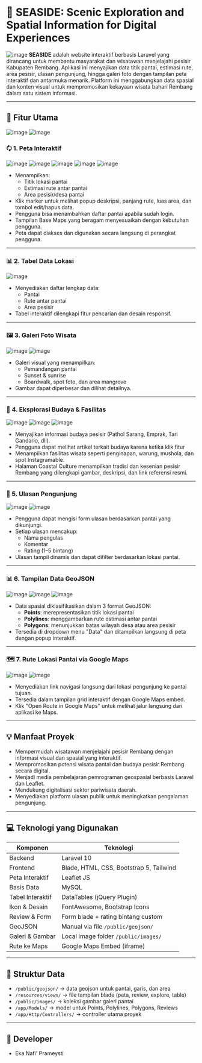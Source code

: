 # 🌊 **SEASIDE: Scenic Exploration and Spatial Information for Digital Experiences**
![image](https://github.com/user-attachments/assets/128c849d-5444-47c2-aa12-66c40bee7744)
**SEASIDE** adalah website interaktif berbasis Laravel yang dirancang untuk membantu masyarakat dan wisatawan menjelajahi pesisir Kabupaten Rembang. Aplikasi ini menyajikan data titik pantai, estimasi rute, area pesisir, ulasan pengunjung, hingga galeri foto dengan tampilan peta interaktif dan antarmuka menarik. Platform ini menggabungkan data spasial dan konten visual untuk mempromosikan kekayaan wisata bahari Rembang dalam satu sistem informasi.

---

## 🌟 Fitur Utama
![image](https://github.com/user-attachments/assets/d808d9a7-abb6-411f-99e5-6a5a5f72f0b3)
![image](https://github.com/user-attachments/assets/1e3b7c91-0678-4145-a331-6a4306c2d068)

### 🗘️ 1. Peta Interaktif
![image](https://github.com/user-attachments/assets/4132a0b5-f776-4fd6-a695-17af9365b0c2)
![image](https://github.com/user-attachments/assets/eba5d80f-e7e9-4a73-b3f1-43d88aebecc5)
![image](https://github.com/user-attachments/assets/f92dcef4-30ea-42af-90c6-0241f3e69a32)
![image](https://github.com/user-attachments/assets/349d13f9-dcfe-48fb-8414-9d6fc3bb82aa)
![image](https://github.com/user-attachments/assets/7de1c5d2-1602-4789-8e6b-e4e47edc72e3)
- Menampilkan:
  - Titik lokasi pantai
  - Estimasi rute antar pantai
  - Area pesisir/desa pantai
- Klik marker untuk melihat popup deskripsi, panjang rute, luas area, dan tombol edit/hapus data.
- Pengguna bisa menambahkan daftar pantai apabila sudah login.
- Tampilan Base Maps yang beragam menyesuaikan dengan kebutuhan pengguna.
- Peta dapat diakses dan digunakan secara langsung di perangkat pengguna.

---

### 📊 2. Tabel Data Lokasi
![image](https://github.com/user-attachments/assets/7189c44a-a54f-4218-8574-b2638b7e0614)

- Menyediakan daftar lengkap data:
  - Pantai
  - Rute antar pantai
  - Area pesisir
- Tabel interaktif dilengkapi fitur pencarian dan desain responsif.

---

### 🖼️ 3. Galeri Foto Wisata
![image](https://github.com/user-attachments/assets/7c930620-d87f-40f4-a1cc-ff8064807d56)
![image](https://github.com/user-attachments/assets/5f4e8275-0d82-4635-8dfa-d9f21cc99c27)
- Galeri visual yang menampilkan:
  - Pemandangan pantai
  - Sunset & sunrise
  - Boardwalk, spot foto, dan area mangrove
- Gambar dapat diperbesar dan dilihat detailnya.

---

### 🧽 4. Eksplorasi Budaya & Fasilitas
![image](https://github.com/user-attachments/assets/5afd8c6d-5131-4ae6-b3fa-a379760f7104)
![image](https://github.com/user-attachments/assets/01c5c26a-a644-48fb-b34c-b747273bfc40)
![image](https://github.com/user-attachments/assets/3d9577a7-8850-42c3-9ac6-0bdbec135b47)
- Menyajikan informasi budaya pesisir (Pathol Sarang, Emprak, Tari Gandario, dll).
- Pengguna dapat melihat artikel terkait budaya karena ketika klik fitur 
- Menampilkan fasilitas wisata seperti penginapan, warung, mushola, dan spot Instagramable.
- Halaman Coastal Culture menampilkan tradisi dan kesenian pesisir Rembang yang dilengkapi gambar, deskripsi, dan link referensi resmi.

---

### 📝 5. Ulasan Pengunjung
![image](https://github.com/user-attachments/assets/6c75ae76-5843-416f-a35a-4cdd2deb391b)
![image](https://github.com/user-attachments/assets/2789f222-cec0-498a-aa73-6071b552096c)
- Pengguna dapat mengisi form ulasan berdasarkan pantai yang dikunjungi.
- Setiap ulasan mencakup:
  - Nama pengulas
  - Komentar
  - Rating (1–5 bintang)
- Ulasan tampil dinamis dan dapat difilter berdasarkan lokasi pantai.

---

### 📊 6. Tampilan Data GeoJSON
![image](https://github.com/user-attachments/assets/d2906ac7-1831-4258-9569-535ed041625a)
![image](https://github.com/user-attachments/assets/521f43fd-8c00-4c78-9ec7-fad8e191c921)
![image](https://github.com/user-attachments/assets/24977a85-dee6-4fa8-af9f-76b245cfae04)
- Data spasial diklasifikasikan dalam 3 format GeoJSON:
  - **Points**: merepresentasikan titik lokasi pantai
  - **Polylines**: menggambarkan rute estimasi antar pantai
  - **Polygons**: menunjukkan batas wilayah desa atau area pesisir
- Tersedia di dropdown menu "Data" dan ditampilkan langsung di peta dengan popup interaktif.

---

### 🗺️ 7. Rute Lokasi Pantai via Google Maps
![image](https://github.com/user-attachments/assets/3d8f3fdc-a7f4-47bd-8ae0-cfc1b13f2734)
![image](https://github.com/user-attachments/assets/eecdcdeb-12e5-4d45-a2eb-23d8a173bcd8)
- Menyediakan link navigasi langsung dari lokasi pengunjung ke pantai tujuan.
- Tersedia dalam tampilan grid interaktif dengan Google Maps embed.
- Klik "Open Route in Google Maps" untuk melihat jalur langsung dari aplikasi ke Maps.

---

## 💡 Manfaat Proyek
- Mempermudah wisatawan menjelajahi pesisir Rembang dengan informasi visual dan spasial yang interaktif.
- Mempromosikan potensi wisata pantai dan budaya pesisir Rembang secara digital.
- Menjadi media pembelajaran pemrograman geospasial berbasis Laravel dan Leaflet.
- Mendukung digitalisasi sektor pariwisata daerah.
- Menyediakan platform ulasan publik untuk meningkatkan pengalaman pengunjung.

---

## 💻 Teknologi yang Digunakan

| Komponen              | Teknologi                                  |
|-----------------------|---------------------------------------------|
| Backend               | Laravel 10                                  |
| Frontend              | Blade, HTML, CSS, Bootstrap 5, Tailwind     |
| Peta Interaktif       | Leaflet JS                                  |
| Basis Data            | MySQL                                       |
| Tabel Interaktif      | DataTables (jQuery Plugin)                  |
| Ikon & Desain         | FontAwesome, Bootstrap Icons                |
| Review & Form         | Form blade + rating bintang custom          |
| GeoJSON               | Manual via file `/public/geojson/`          |
| Galeri & Gambar       | Local image folder `/public/images/`        |
| Rute ke Maps          | Google Maps Embed (iframe)                  |

---

## 📂 Struktur Data
- `/public/geojson/` → data geojson untuk pantai, garis, dan area
- `/resources/views/` → file tampilan blade (peta, review, explore, table)
- `/public/images/` → koleksi gambar galeri pantai
- `/app/Models/` → model untuk Points, Polylines, Polygons, Reviews
- `/app/Http/Controllers/` → controller utama proyek

---

## 👤 Developer
- Eka Nafi' Prameysti
